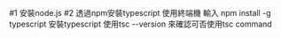 #1 安裝node.js
#2 透過npm安裝typescript
使用終端機 輸入 npm install -g typescript 安裝typescript
使用tsc --version 來確認可否使用tsc command